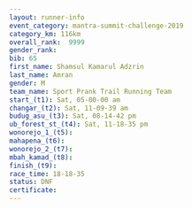```yaml
---
layout: runner-info 
event_category: mantra-summit-challenge-2019 
category_km: 116km 
overall_rank:  9999
gender_rank: 
bib: 65
first_name: Shamsul Kamarul Adzrin
last_name: Amran
gender: M
team_name: Sport Prank Trail Running Team
start_(t1): Sat, 05-00-00 am
changar_(t2): Sat, 11-09-39 am
budug_asu_(t3): Sat, 08-14-42 pm
ub_forest_st_(t4): Sat, 11-18-35 pm
wonorejo_1_(t5): 
mahapena_(t6): 
wonorejo_2_(t7): 
mbah_kamad_(t8): 
finish_(t9): 
race_time: 18-18-35
status: DNF
certificate: 
---
```

